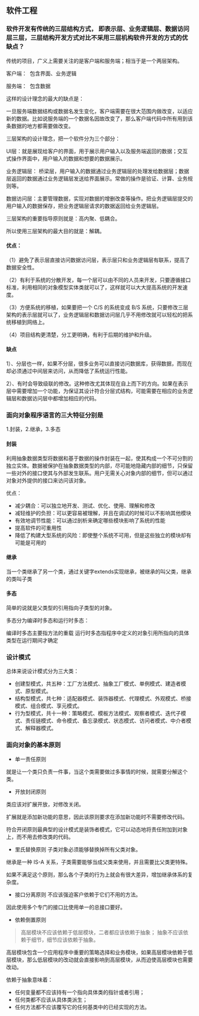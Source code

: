 ## 软件工程

### 软件开发有传统的三层结构方式， 即表示层、业务逻辑层、数据访问层三层，三层结构开发方式对比不采用三层机构软件开发的方式的优缺点？

传统的项目，广义上需要关注的是客户端和服务端；相当于是一个两层架构。

客户端：  包含界面、业务逻辑

服务端：  包含数据

这样的设计理念的最大的缺点是：

一旦服务端数据结构或数据名发生变化，客户端需要在很大范围内做改变，以适应新的数据。比如说服务端的一个数据名因故改变了，那么客户端代码中所有用到该条数据的地方都需要做改变。

三层架构的设计理念，把一个软件分为三个部分：

UI层：就是展现给客户的界面，用于展示用户输入以及服务端返回的数据；交互式操作界面中，用户输入的数据和想要的数据展示。

业务逻辑层： 桥梁层，用户输入的数据通过业务逻辑层的处理发给数据层；数据层返回的数据通过业务逻辑层发送给界面展示。常做的操作是验证、计算、业务规则等。

数据访问层：主要管理数据，实现对数据的增删改查等操作。把业务逻辑层提交的用户输入的数据保存，把业务逻辑层请求的数据返回给业务逻辑层。

三层架构的重要指导原则就是：高内聚、低耦合。

所以使用三层架构的最大目的就是：解耦。

#### 优点：
（1）避免了表示层直接访问数据访问层，表示层只和业务逻辑层有联系，提高了数据安全性。

（2）有利于系统的分散开发，每一个层可以由不同的人员来开发，只要遵循接口标准，利用相同的对象模型实体类就可以了，这样就可以大大提高系统的开发速度。

（3）方便系统的移植，如果要把一个 C/S 的系统变成 B/S 系统，只要修改三层架构的表示层就可以了，业务逻辑层和数据访问层几乎不用修改就可以轻松的把系统移植到网络上。

（4）项目结构更清楚，分工更明确，有利于后期的维护和升级。


#### 缺点

1）、分层也一样，如果不分层，很多业务可以直接访问数据库，获得数据，而现在却必须通过中间层来访问，从而降低了系统运行性能。

2）、有时会导致级联的修改。这种修改尤其体现在自上而下的方向。如果在表示层中需要增加一个功能，为保证其设计符合分层式结构，可能需要在相应的业务逻辑层和数据访问层中都增加相应的代码。

### 面向对象程序语言的三大特征分别是

1.封装，2.继承，3.多态
#### 封装
利用抽象数据类型将数据和基于数据的操作封装在一起，使其构成一个不可分割的独立实体。数据被保护在抽象数据类型的内部，尽可能地隐藏内部的细节，只保留一些对外的接口使其与外部发生联系。用户无需关心对象内部的细节，但可以通过对象对外提供的接口来访问该对象。

优点：

- 减少耦合：可以独立地开发、测试、优化、使用、理解和修改
- 减轻维护的负担：可以更容易被理解，并且在调试的时候可以不影响其他模块
- 有效地调节性能：可以通过剖析来确定哪些模块影响了系统的性能
- 提高软件的可重用性
- 降低了构建大型系统的风险：即使整个系统不可用，但是这些独立的模块却有可能是可用的

#### 继承

当一个类继承了另一个类，通过关键字extends实现继承，被继承的叫父类，继承的类叫子类

#### 多态

简单的说就是父类型的引用指向子类型的对象。

多态分为编译时多态和运行时多态：

编译时多态主要指方法的重载
运行时多态指程序中定义的对象引用所指向的具体类型在运行期间才确定

### 设计模式
总体来说设计模式分为三大类：
- 创建型模式，共五种：工厂方法模式、抽象工厂模式、单例模式、建造者模式、原型模式。
- 结构型模式，共七种：适配器模式、装饰器模式、代理模式、外观模式、桥接模式、组合模式、享元模式。
- 行为型模式，共十一种：策略模式、模板方法模式、观察者模式、迭代子模式、责任链模式、命令模式、备忘录模式、状态模式、访问者模式、中介者模式、解释器模式。

### 面向对象的基本原则

- 单一责任原则

就是让一个类只负责一件事，当这个类需要做过多事情的时候，就需要分解这个类。


- 开放封闭原则

类应该对扩展开放，对修改关闭。

扩展就是添加新功能的意思，因此该原则要求在添加新功能时不需要修改代码。

符合开闭原则最典型的设计模式是装饰者模式，它可以动态地将责任附加到对象上，而不用去修改类的代码。

- 里氏替换原则
子类对象必须能够替换掉所有父类对象。

继承是一种 IS-A 关系，子类需要能够当成父类来使用，并且需要比父类更特殊。

如果不满足这个原则，那么各个子类的行为上就会有很大差异，增加继承体系的复杂度。

- 接口分离原则
不应该强迫客户依赖于它们不用的方法。

因此使用多个专门的接口比使用单一的总接口要好。

- 依赖倒置原则

>高层模块不应该依赖于低层模块，二者都应该依赖于抽象；
抽象不应该依赖于细节，细节应该依赖于抽象。

高层模块包含一个应用程序中重要的策略选择和业务模块，如果高层模块依赖于低层模块，那么低层模块的改动就会直接影响到高层模块，从而迫使高层模块也需要改动。

依赖于抽象意味着：

 - 任何变量都不应该持有一个指向具体类的指针或者引用；
 - 任何类都不应该从具体类派生；
 - 任何方法都不应该覆写它的任何基类中的已经实现的方法。

 